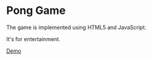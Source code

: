 # Pong Game

The game is implemented using HTML5 and JavaScript. 

It's for entertainment.

[Demo](./Pong.html)

